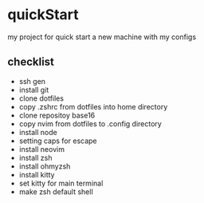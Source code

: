 # quickStart
my project for quick start a new machine with my configs

## checklist
- ssh gen
- install git
- clone dotfiles
- copy .zshrc from dotfiles into home directory
- clone repositoy base16
- copy nvim from dotfiles to .config directory
- install node 
- setting caps for escape
- install neovim
- install zsh
- install ohmyzsh
- install kitty
- set kitty for main terminal
- make zsh default shell
